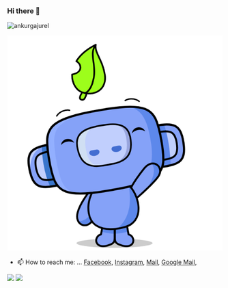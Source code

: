 ### Hi there 👋

<p align="left"> <img src="https://komarev.com/ghpvc/?username=ankurgajurel" alt="ankurgajurel" /> </p>

![](https://raw.githubusercontent.com/ankurgajurel/ankurgajurel/main/hello.gif)

- 📫 How to reach me: ... <a href="https://facebook.com/theresureishope">Facebook</a>, <a href="https://instagram.com/theresureishope">Instagram</a>, <a href="mailto:ankurgajurel02@gmail.com">Mail</a>, <a href="mailto:ankurgajurel02@gmail.com">Google Mail</a>, 

<img src="https://github-readme-stats.vercel.app/api?username=ankurgajurel&theme=midnight-purple&count_private=true&show_icons=true" height=100>  <img src="https://github-readme-stats.vercel.app/api/top-langs/?username=ankurgajurel&langs_count=3&theme=midnight-purple&show_icons=true&hide=html,css,glsl" height=100>

